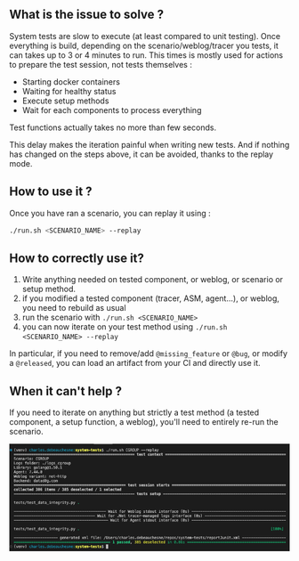 ## What is the issue to solve ? 

System tests are slow to execute (at least compared to unit testing). Once everything is build, depending on the scenario/weblog/tracer you tests, it can takes up to 3 or 4 minutes to run. This times is mostly used for actions to prepare the test session, not tests themselves : 

* Starting docker containers 
* Waiting for healthy status
* Execute setup methods
* Wait for each components to process everything

Test functions actually takes no more than few seconds.

This delay makes the iteration painful when writing new tests. And if nothing has changed on the steps above, it can be avoided, thanks to the replay mode.

## How to use it ?

Once you have ran a scenario, you can replay it using : 

```bash
./run.sh <SCENARIO_NAME> --replay
```

## How to **correctly** use it?

1. Write anything needed on tested component, or weblog, or scenario or setup method.
2. if you modified a tested component (tracer, ASM, agent...), or weblog, you need to rebuild as usual
3. run the scenario with `./run.sh <SCENARIO_NAME>`
4. you can now iterate on your test method using `./run.sh <SCENARIO_NAME> --replay`

In particular, if you need to remove/add `@missing_feature` or `@bug`, or modify a `@released`, you can load an artifact from your CI and directly use it. 

## When it can't help ?

If you need to iterate on anything but strictly a test method (a tested component, a setup function, a weblog), you'll need to entirely re-run the scenario.

![Note the execution time: less than one second](https://raw.githubusercontent.com/DataDog/system-tests/main/utils/assets/replay.png)